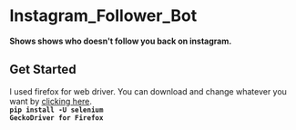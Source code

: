 # Instagram_Follower_Bot


**Shows shows who doesn't follow you back on instagram.**


## Get Started

I used firefox for web driver. You can download and change whatever you want by [clicking here](https://www.selenium.dev/downloads).<br>
**`pip install -U selenium`**<br>
**`GeckoDriver for Firefox`**

